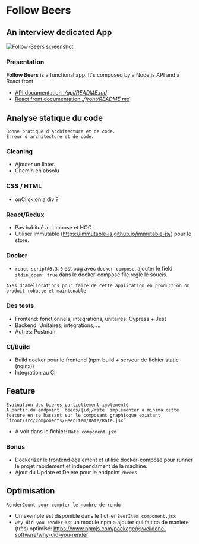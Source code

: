 # Follow Beers

## An interview dedicated App

<img src="./doc/screenshot.png" alt="Follow-Beers screenshot" />

### Presentation

**Follow Beers** is a functional app. It's composed by a Node.js API and a React front

- [API documentation _./api/README.md_](./api/README.md)
- [React front documentation _./front/README.md_](./front/README.md)


## Analyse statique du code
```
Bonne pratique d'architecture et de code.
Erreur d'architecture et de code.
```
### Cleaning
- Ajouter un linter.
- Chemin en absolu

### CSS / HTML
- onClick on a div ?

### React/Redux
- Pas habitué a compose et HOC
- Utiliser Immutable (https://immutable-js.github.io/immutable-js/) pour le store.

### Docker
- `react-script@3.3.0` est bug avec `docker-compose`, ajouter le field `stdin_open: true` dans le docker-compose file regle le soucis.


```
Axes d'ameliorations pour faire de cette application en production on produit robuste et maintenable
```
### Des tests
- Frontend: fonctionnels, integrations, unitaires: Cypress + Jest
- Backend: Unitaires, integrations, ...
- Autres: Postman

### CI/Build
- Build docker pour le frontend (npm build + serveur de fichier static (nginx))
- Integration au CI

## Feature
```
Evaluation des bieres partiellement implementé
A partir du endpoint `beers/{id}/rate` implementer a minima cette feature en se bassant sur le composant graphioque existant `front/src/components/BeerItem/Rate/Rate.jsx`
```
- A voir dans le fichier: `Rate.component.jsx`

### Bonus
- Dockerizer le frontend egalement et utilise docker-compose pour runner le projet rapidement et independament de la machine.
- Ajout du Update et Delete pour le endpoint `/beers`


## Optimisation
```
RenderCount pour compter le nombre de rendu
```
- Un exemple est disponible dans le fichier `BeerItem.component.jsx`
- `why-did-you-render` est un module npm a ajouter qui fait ca de maniere (très) optimisé: https://www.npmjs.com/package/@welldone-software/why-did-you-render



